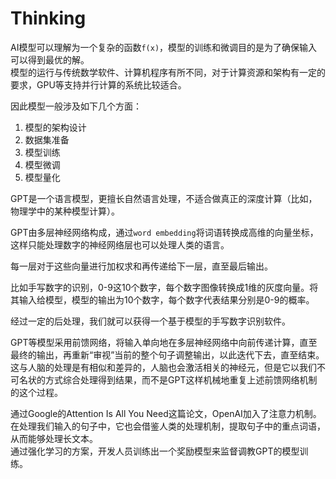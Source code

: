 
# Thinking

AI模型可以理解为一个复杂的函数`f(x)`，模型的训练和微调目的是为了确保输入可以得到最优的解。<br>
模型的运行与传统数学软件、计算机程序有所不同，对于计算资源和架构有一定的要求，GPU等支持并行计算的系统比较适合。

因此模型一般涉及如下几个方面：

1. 模型的架构设计
2. 数据集准备
3. 模型训练
4. 模型微调
5. 模型量化

GPT是一个语言模型，更擅长自然语言处理，不适合做真正的深度计算（比如，物理学中的某种模型计算）。

GPT由多层神经网络构成，通过`word embedding`将词语转换成高维的向量坐标，这样只能处理数字的神经网络层也可以处理人类的语言。

每一层对于这些向量进行加权求和再传递给下一层，直至最后输出。

比如手写数字的识别，0-9这10个数字，每个数字图像转换成1维的灰度向量。将其输入给模型，模型的输出为10个数字，每个数字代表结果分别是0-9的概率。

经过一定的后处理，我们就可以获得一个基于模型的手写数字识别软件。

GPT等模型采用前馈网络，将输入单向地在多层神经网络中向前传递计算，直至最终的输出，再重新“审视”当前的整个句子调整输出，以此迭代下去，直至结束。<br>
这与人脑的处理是有相似和差异的，人脑也会激活相关的神经元，但是它以我们不可名状的方式综合处理得到结果，而不是GPT这样机械地重复上述前馈网络机制的这个过程。

通过Google的Attention Is All You Need这篇论文，OpenAI加入了注意力机制。在处理我们输入的句子中，它也会借鉴人类的处理机制，提取句子中的重点词语，从而能够处理长文本。<br>
通过强化学习的方案，开发人员训练出一个奖励模型来监督调教GPT的模型训练。
